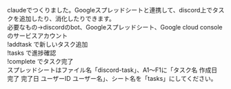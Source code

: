 claudeでつくりました。Googleスプレッドシートと連携して、discord上でタスクを追加したり、消化したりできます。<br>
必要なもの→discordのbot、Googleスプレッドシート、Google cloud consoleのサービスアカウント<br>
!addtask で新しいタスク追加<br>
!tasks で進捗確認<br>
!complete でタスク完了<br>
スプレッドシートはファイル名「discord-task」、A1〜F1に「タスク名	作成日	完了	完了日	ユーザーID	ユーザー名」、シート名を「tasks」にしてください。
